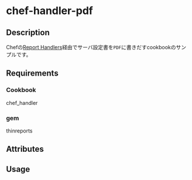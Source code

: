 # chef-handler-pdf

## Description

Chefの[Report Handlers](http://docs.opscode.com/essentials_handlers.html)経由でサーバ設定書を`PDF`に書きだすcookbookのサンプルです。


## Requirements

### Cookbook
chef_handler


### gem

thinreports


## Attributes



## Usage

